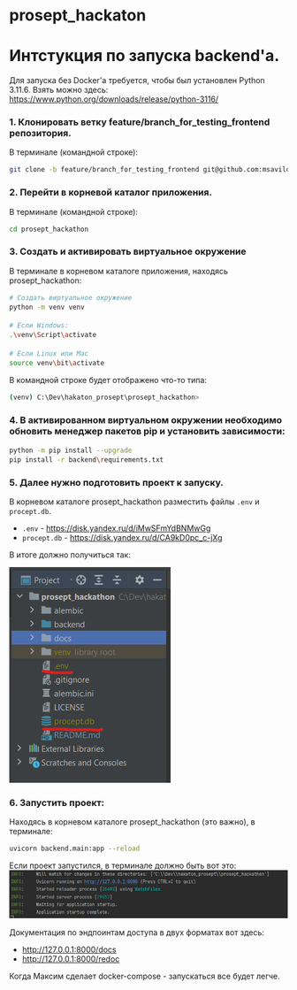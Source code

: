# prosept_hackaton

# Интстукция по запуска backend'a.

Для запуска без Docker'a требуется, чтобы был установлен Python 3.11.6.
Взять можно здесь:
https://www.python.org/downloads/release/python-3116/

### 1. Клонировать ветку feature/branch_for_testing_frontend репозитория.
В терминале (командной строке):
```bash
git clone -b feature/branch_for_testing_frontend git@github.com:msavilov/prosept_hackathon.git
```

### 2. Перейти в корневой каталог приложения.
В терминале (командной строке):
```bash
cd prosept_hackathon
```

### 3. Создать и активировать виртуальное окружение
В терминале в корневом каталоге приложения, находясь prosept_hackathon:
```bash
# Создать виртуальное окружение
python -m venv venv

# Если Windows:
.\venv\Script\activate

# Если Linux или Mac
source venv\bit\activate
```

В командной строке будет отображено что-то типа:
```bash
(venv) C:\Dev\hakaton_prosept\prosept_hackathon>
```

### 4. В активированном виртуальном окружении необходимо обновить менеджер пакетов pip и установить зависимости:
```bash
python -m pip install --upgrade
pip install -r backend\requirements.txt
```

### 5. Далее нужно подготовить проект к запуску.
В корневом каталоге prosept_hackathon разместить файлы `.env` и `procept.db`.

- `.env` - https://disk.yandex.ru/d/iMwSFmYdBNMwGg
- `procept.db` - https://disk.yandex.ru/d/CA9kD0pc_c-jXg

В итоге должно получиться так:

![Структура](/docs/structure.png)

### 6. Запустить проект:
Находясь в корневом каталоге prosept_hackathon (это важно), в терминале:
```bash
uvicorn backend.main:app --reload
```

Если проект запустился, в терминале должно быть вот это:
![Терминал](/docs/terminal.png)

Документация по эндпоинтам доступа в двух форматах вот здесь:
- http://127.0.0.1:8000/docs
- http://127.0.0.1:8000/redoc

Когда Максим сделает docker-compose - запускаться все будет легче.